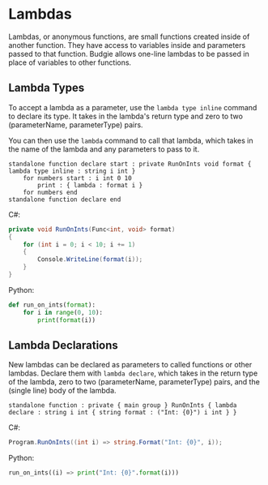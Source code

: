 # Lambdas

Lambdas, or anonymous functions, are small functions created inside of another function.
They have access to variables inside and parameters passed to that function.
Budgie allows one-line lambdas to be passed in place of variables to other functions.

## Lambda Types

To accept a lambda as a parameter, use the `lambda type inline` command to declare its type.
It takes in the lambda's return type and zero to two (parameterName, parameterType) pairs.

You can then use the `lambda` command to call that lambda, which takes in the name of the lambda and any parameters to pass to it.

```budgie
standalone function declare start : private RunOnInts void format { lambda type inline : string i int }
    for numbers start : i int 0 10
        print : { lambda : format i }
    for numbers end
standalone function declare end
```

C#:

```csharp
private void RunOnInts(Func<int, void> format)
{
    for (int i = 0; i < 10; i += 1)
    {
        Console.WriteLine(format(i));
    }
}
```

Python:

```python
def run_on_ints(format):
    for i in range(0, 10):
        print(format(i))
```

## Lambda Declarations

New lambdas can be declared as parameters to called functions or other lambdas.
Declare them with `lambda declare`, which takes in the return type of the lambda, zero to two (parameterName, parameterType) pairs,
and the (single line) body of the lambda.

```budgie
standalone function : private { main group } RunOnInts { lambda declare : string i int { string format : ("Int: {0}") i int } }
```

C#:

```csharp
Program.RunOnInts((int i) => string.Format("Int: {0}", i));
```

Python:

```python
run_on_ints((i) => print("Int: {0}".format(i)))
```
